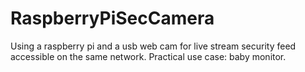 # RaspberryPiSecCamera
Using a raspberry pi and a usb web cam for live stream security feed accessible on the same network. Practical use case: baby monitor.
